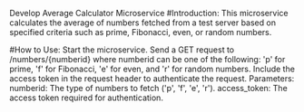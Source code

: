 Develop Average Calculator Microservice
#Introduction:
This microservice calculates the average of numbers fetched from a test server based on specified criteria such as prime, Fibonacci, even, or random numbers.

#How to Use:
Start the microservice.
Send a GET request to /numbers/{numberid} where numberid can be one of the following: 'p' for prime, 'f' for Fibonacci, 'e' for even, and 'r' for random numbers.
Include the access token in the request header to authenticate the request.
Parameters:
numberid: The type of numbers to fetch ('p', 'f', 'e', 'r').
access_token: The access token required for authentication.
